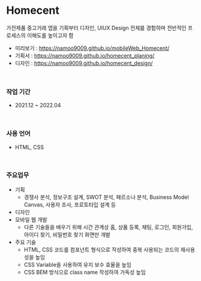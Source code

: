 # Homecent
가전제품 중고거래 앱을 기획부터 디자인, UIUX Design 전체를 경험하며 전반적인 프로세스의 이해도를 높이고자 함
- 미리보기 : https://namoo9009.github.io/mobileWeb_Homecent/
- 기획서 : https://namoo9009.github.io/homecent_planing/
- 디자인 : https://namoo9009.github.io/homecent_design/

<br/>

### 작업 기간
- 2021.12 ~ 2022.04

<br/>

### 사용 언어
- HTML, CSS

<br/>

### 주요업무
<ul>
    <li>기획
        <ul>
            <li>경쟁사 분석, 정보구조 설계, SWOT 분석, 페르소나 분석, Business Model Canvas, 사용자 조사, 프로토타입 설계 등</li>
        </ul> 
    </li>
    <li>디자인</li>
    <li>모바일 웹 개발
        <ul>
            <li>다른 기술들을 배우기 위해 시간 관계상 홈, 상품 등록, 채팅, 로그인, 회원가입, 아이디 찾기, 비밀번호 찾기 화면만 개발</li>
        </ul>
    </li>
    <li>주요 기술
        <ul>
            <li>HTML, CSS 코드를 컴포넌트 형식으로 작성하여 중복 사용되는 코드의 재사용성을 높임</li>
            <li>CSS Variable을 사용하여 유지 보수 효율을 높임</li>
            <li>CSS BEM 방식으로 class name 작성하여 가독성 높임</li>
        </ul>
    </li>
</ul>
